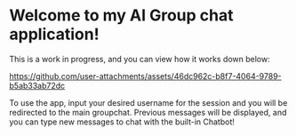 # Welcome to my AI Group chat application!
This is a work in progress, and you can view how it works down below:



https://github.com/user-attachments/assets/46dc962c-b8f7-4064-9789-b5ab33ab72dc



To use the app, input your desired username for the session and you will be redirected to the main groupchat. Previous messages will be displayed, and you can type new messages to chat with the built-in Chatbot!
